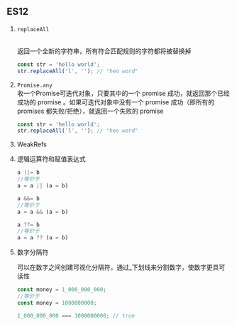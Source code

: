 ## ES12

1. ```replaceAll```

    <br>返回一个全新的字符串，所有符合匹配规则的字符都将被替换掉

    ```javascript
    const str = 'hello world';
    str.replaceAll('l', ''); // "heo word"
    ```

2. ```Promise.any```
    <br>收一个Promise可迭代对象，只要其中的一个 promise 成功，就返回那个已经成功的 promise 。如果可迭代对象中没有一个 promise 成功（即所有的 promises 都失败/拒绝），就返回一个失败的 promise

    ```javascript
    const str = 'hello world';
    str.replaceAll('l', ''); // "heo word"
    ```
3. WeakRefs


4. 逻辑运算符和赋值表达式

    ```javascript
	a ||= b
	//等价于
	a = a || (a = b)
	
	a &&= b
	//等价于
	a = a && (a = b)
	
	a ??= b
	//等价于
	a = a ?? (a = b)
    ```

5. 数字分隔符

    可以在数字之间创建可视化分隔符，通过_下划线来分割数字，使数字更具可读性

    ```javascript
    const money = 1_000_000_000;
    //等价于
    const money = 1000000000;

    1_000_000_000 === 1000000000; // true
    ```
    